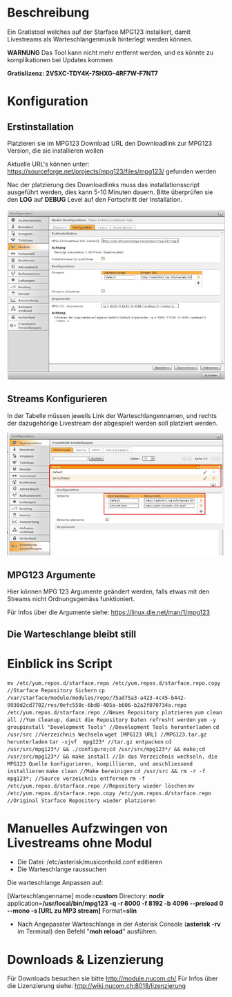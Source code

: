 <!-- TITLE: MOH Livestream Helper -->
# Beschreibung
Ein Gratistool welches auf der Starface MPG123 installiert, damit Livestreams als Warteschlangenmusik hinterlegt werden können.

**WARNUNG**
Das Tool kann nicht mehr entfernt werden, und es könnte zu komplikationen bei Updates kommen

**Gratislizenz: 2VSXC-TDY4K-7SHXG-4RF7W-F7NT7**
# Konfiguration
## Erstinstallation
Platzieren sie im MPG123 Download URL den Downloadlink zur MPG123 Version, die sie installieren wollen

Aktuelle URL's können unter: https://sourceforge.net/projects/mpg123/files/mpg123/ gefunden werden

Nac der platzierung des Downloadlinks muss das installationsscript ausgeführt werden, dies kann 5-10 Minuten dauern. Bitte überprüfen sie den **LOG** auf **DEBUG** Level auf den Fortschritt der Installation.

![1](/uploads/moh-livestream-helper/1.jpg "1")

## Streams Konfigurieren
In der Tabelle müssen jeweils Link der Warteschlangennamen, und rechts der dazugehörige Livestream der abgespielt werden soll platziert werden.

![2](/uploads/moh-livestream-helper/2.jpg "2")

## MPG123 Argumente
Hier können MPG 123 Argumente geändert werden, falls etwas mit den Streams nicht Ordnungsgemäss funktioniert.

Für Infos über die Argumente siehe: https://linux.die.net/man/1/mpg123

## Die Warteschlange bleibt still

## 
# Einblick ins Script
`mv /etc/yum.repos.d/starface.repo /etc/yum.repos.d/starface.repo.copy //Starface Repository Sichern`
`cp /var/starface/module/modules/repo/75ad75a3-a423-4c45-b442-9930d2cd7702/res/0efc550c-6bd8-405a-b606-b2a2f070734a.repo /etc/yum.repos.d/starface.repo //Neues Repository platzieren`
`yum clean all //Yum Cleanup, damit die Repository Daten refresht werden`
`yum -y groupinstall "Development Tools" //Development Tools herunterladen`
`cd /usr/src //Verzeichnis Wechseln`
`wget [MPG123 URL] //MPG123.tar.gz herunterladen`
`tar -xjvf  mpg123* //tar.gz entpacken`
`cd /usr/src/mpg123*/ && ./configure;cd /usr/src/mpg123*/ && make;cd /usr/src/mpg123*/ && make install //In das Verzeichnis wechseln, die MPG123 Quelle konfigurieren, kompillieren, und anschliessend installieren`
`make clean //Make bereinigen`
`cd /usr/src && rm -r -f mpg123*; //Source verzeichnis entfernen`
`rm -f /etc/yum.repos.d/starface.repo //Repository wieder löschen`
`mv /etc/yum.repos.d/starface.repo.copy /etc/yum.repos.d/starface.repo //Original Starface Repository wieder platzieren`

# Manuelles Aufzwingen von Livestreams ohne Modul
* Die Datei: /etc/asterisk/musiconhold.conf editieren
* Die Warteschlange raussuchen

Die warteschlange Anpassen auf:

[Warteschlangenname]
mode=**custom**
Directory: **nodir**
application=**/usr/local/bin/mpg123 -q -r 8000 -f 8192 -b 4096 --preload 0 --mono -s [URL zu MP3 stream]**
Format=**slin**

* Nach Angepasster Warteschlange in der Asterisk Console (**asterisk -rv** im Terminal) den Befehl "**moh reload**" ausführen.
# Downloads & Lizenzierung
Für Downloads besuchen sie bitte http://module.nucom.ch/
Für Infos über die Lizenzierung siehe: http://wiki.nucom.ch:8018/lizenzierung
